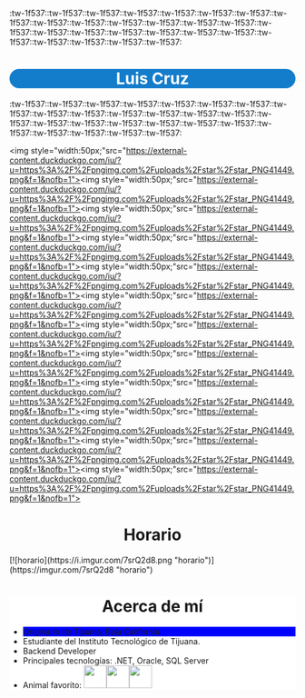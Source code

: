
:tw-1f537::tw-1f537::tw-1f537::tw-1f537::tw-1f537::tw-1f537::tw-1f537::tw-1f537::tw-1f537::tw-1f537::tw-1f537::tw-1f537::tw-1f537::tw-1f537::tw-1f537::tw-1f537::tw-1f537::tw-1f537::tw-1f537::tw-1f537::tw-1f537::tw-1f537::tw-1f537::tw-1f537::tw-1f537::tw-1f537:
<div style="background-color:#147dcb;color:white;border-radius:50px;">
<h1 align="center">Luis Cruz</h1>

</div>
:tw-1f537::tw-1f537::tw-1f537::tw-1f537::tw-1f537::tw-1f537::tw-1f537::tw-1f537::tw-1f537::tw-1f537::tw-1f537::tw-1f537::tw-1f537::tw-1f537::tw-1f537::tw-1f537::tw-1f537::tw-1f537::tw-1f537::tw-1f537::tw-1f537::tw-1f537::tw-1f537::tw-1f537::tw-1f537::tw-1f537:

<img style="width:50px;"src="https://external-content.duckduckgo.com/iu/?u=https%3A%2F%2Fpngimg.com%2Fuploads%2Fstar%2Fstar_PNG41449.png&f=1&nofb=1"></img><img style="width:50px;"src="https://external-content.duckduckgo.com/iu/?u=https%3A%2F%2Fpngimg.com%2Fuploads%2Fstar%2Fstar_PNG41449.png&f=1&nofb=1"></img><img style="width:50px;"src="https://external-content.duckduckgo.com/iu/?u=https%3A%2F%2Fpngimg.com%2Fuploads%2Fstar%2Fstar_PNG41449.png&f=1&nofb=1"></img><img style="width:50px;"src="https://external-content.duckduckgo.com/iu/?u=https%3A%2F%2Fpngimg.com%2Fuploads%2Fstar%2Fstar_PNG41449.png&f=1&nofb=1"></img><img style="width:50px;"src="https://external-content.duckduckgo.com/iu/?u=https%3A%2F%2Fpngimg.com%2Fuploads%2Fstar%2Fstar_PNG41449.png&f=1&nofb=1"></img><img style="width:50px;"src="https://external-content.duckduckgo.com/iu/?u=https%3A%2F%2Fpngimg.com%2Fuploads%2Fstar%2Fstar_PNG41449.png&f=1&nofb=1"></img><img style="width:50px;"src="https://external-content.duckduckgo.com/iu/?u=https%3A%2F%2Fpngimg.com%2Fuploads%2Fstar%2Fstar_PNG41449.png&f=1&nofb=1"></img><img style="width:50px;"src="https://external-content.duckduckgo.com/iu/?u=https%3A%2F%2Fpngimg.com%2Fuploads%2Fstar%2Fstar_PNG41449.png&f=1&nofb=1"></img><img style="width:50px;"src="https://external-content.duckduckgo.com/iu/?u=https%3A%2F%2Fpngimg.com%2Fuploads%2Fstar%2Fstar_PNG41449.png&f=1&nofb=1"></img><img style="width:50px;"src="https://external-content.duckduckgo.com/iu/?u=https%3A%2F%2Fpngimg.com%2Fuploads%2Fstar%2Fstar_PNG41449.png&f=1&nofb=1"></img><img style="width:50px;"src="https://external-content.duckduckgo.com/iu/?u=https%3A%2F%2Fpngimg.com%2Fuploads%2Fstar%2Fstar_PNG41449.png&f=1&nofb=1"></img><img style="width:50px;"src="https://external-content.duckduckgo.com/iu/?u=https%3A%2F%2Fpngimg.com%2Fuploads%2Fstar%2Fstar_PNG41449.png&f=1&nofb=1"></img>

<h1 align="center">Horario</h1>
[![horario](https://i.imgur.com/7srQ2d8.png "horario")](https://imgur.com/7srQ2d8 "horario")


<div style="background-color:white;color:wh">
<h1 align="center" >Acerca de mí</h1>
<ul>
<li class="hola" >Originario de Tijuana, Baja California</li>
<li>Estudiante del Instituto Tecnológico de Tijuana.</li>
<li>Backend Developer</li>
<li>Principales tecnologías: .NET, Oracle, SQL Server</li>
<li>Animal favorito:     <img style="width:40px;"src = "https://external-content.duckduckgo.com/iu/?u=https%3A%2F%2Fwww.pngall.com%2Fwp-content%2Fuploads%2F2016%2F03%2FPenguin-Transparent.png&f=1&nofb=1"></img><img style="width:40px;"src = "https://external-content.duckduckgo.com/iu/?u=https%3A%2F%2Fwww.pngall.com%2Fwp-content%2Fuploads%2F2016%2F03%2FPenguin-Transparent.png&f=1&nofb=1"></img><img style="width:40px;"src = "https://external-content.duckduckgo.com/iu/?u=https%3A%2F%2Fwww.pngall.com%2Fwp-content%2Fuploads%2F2016%2F03%2FPenguin-Transparent.png&f=1&nofb=1"></img> </li>
</ul>
</div>
<style>
.hola{
background-color:blue;
}
</style>
